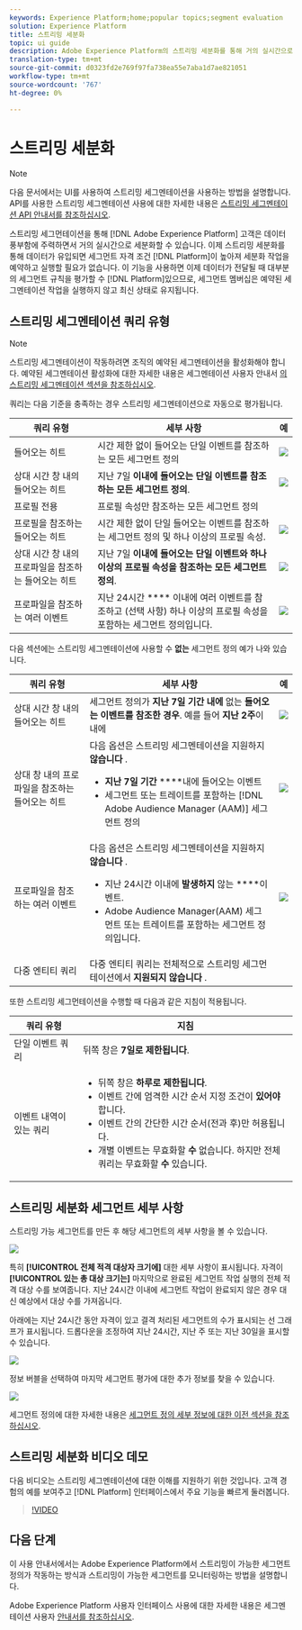 ```yaml
---
keywords: Experience Platform;home;popular topics;segment evaluation
solution: Experience Platform
title: 스트리밍 세분화
topic: ui guide
description: Adobe Experience Platform의 스트리밍 세분화를 통해 거의 실시간으로 데이터를 세분화할 수 있습니다. 이제 스트리밍 세분화를 통해 데이터가 플랫폼에 유입되면 세그먼트 자격이 부여되므로 세분화 작업을 예약하고 실행할 필요가 없습니다. 이 기능을 사용하면 이제 데이터가 플랫폼으로 전달되면 대부분의 세그먼트 규칙을 평가할 수 있습니다. 즉, 세그먼트 멤버십은 예약된 세그멘테이션 작업을 실행하지 않고 최신 상태로 유지됩니다.
translation-type: tm+mt
source-git-commit: d0323fd2e769f97fa738ea55e7aba1d7ae821051
workflow-type: tm+mt
source-wordcount: '767'
ht-degree: 0%

---
```



# 스트리밍 세분화

>[!NOTE]
>
>다음 문서에서는 UI를 사용하여 스트리밍 세그멘테이션을 사용하는 방법을 설명합니다. API를 사용한 스트리밍 세그멘테이션 사용에 대한 자세한 내용은 [스트리밍 세그멘테이션 API 안내서를 참조하십시오](../api/streaming-segmentation.md).

스트리밍 세그먼테이션을 통해 [!DNL Adobe Experience Platform] 고객은 데이터 풍부함에 주력하면서 거의 실시간으로 세분화할 수 있습니다. 이제 스트리밍 세분화를 통해 데이터가 유입되면 세그먼트 자격 조건 [!DNL Platform]이 높아져 세분화 작업을 예약하고 실행할 필요가 없습니다. 이 기능을 사용하면 이제 데이터가 전달될 때 대부분의 세그먼트 규칙을 평가할 수 [!DNL Platform]있으므로, 세그먼트 멤버십은 예약된 세그멘테이션 작업을 실행하지 않고 최신 상태로 유지됩니다.

## 스트리밍 세그멘테이션 쿼리 유형

>[!NOTE]
>
>스트리밍 세그멘테이션이 작동하려면 조직의 예약된 세그멘테이션을 활성화해야 합니다. 예약된 세그멘테이션 활성화에 대한 자세한 내용은 세그멘테이션 사용자 안내서 [의 스트리밍 세그멘테이션 섹션을 참조하십시오](./overview.md#scheduled-segmentation).

쿼리는 다음 기준을 충족하는 경우 스트리밍 세그멘테이션으로 자동으로 평가됩니다.

| 쿼리 유형 | 세부 사항 | 예 |
| ---------- | ------- | ------- |
| 들어오는 히트 | 시간 제한 없이 들어오는 단일 이벤트를 참조하는 모든 세그먼트 정의 | ![](../images/ui/streaming-segmentation/incoming-hit.png) |
| 상대 시간 창 내의 들어오는 히트 | 지난 7일 **이내에 들어오는 단일 이벤트를 참조하는 모든 세그먼트 정의**. | ![](../images/ui/streaming-segmentation/relative-hit-success.png) |
| 프로필 전용 | 프로필 속성만 참조하는 모든 세그먼트 정의 |  |
| 프로필을 참조하는 들어오는 히트 | 시간 제한 없이 단일 들어오는 이벤트를 참조하는 세그먼트 정의 및 하나 이상의 프로필 속성. | ![](../images/ui/streaming-segmentation/profile-hit.png) |
| 상대 시간 창 내의 프로파일을 참조하는 들어오는 히트 | 지난 7일 **이내에 들어오는 단일 이벤트와 하나 이상의 프로필 속성을 참조하는 모든 세그먼트 정의**. | ![](../images/ui/streaming-segmentation/profile-relative-success.png) |
| 프로파일을 참조하는 여러 이벤트 | 지난 24시간 **** 이내에 여러 이벤트를 참조하고 (선택 사항) 하나 이상의 프로필 속성을 포함하는 세그먼트 정의입니다. | ![](../images/ui/streaming-segmentation/event-history-success.png) |

다음 섹션에는 스트리밍 세그멘테이션에 사용할 수 **없는** 세그먼트 정의 예가 나와 있습니다.

| 쿼리 유형 | 세부 사항 | 예 |
| ---------- | ------- | ------- |
| 상대 시간 창 내의 들어오는 히트 | 세그먼트 정의가 **지난 7일 기간 내에** 없는 **들어오는 이벤트를 참조한 경우**. 예를 들어 **지난 2주**&#x200B;이내에 | ![](../images/ui/streaming-segmentation/relative-hit-failure.png) |
| 상대 창 내의 프로파일을 참조하는 들어오는 히트 | 다음 옵션은 스트리밍 세그멘테이션을 지원하지 **않습니다** .<ul><li>**지난 7일 기간** ****&#x200B;내에 들어오는 이벤트</li><li>세그먼트 또는 트레이트를 포함하는 [!DNL Adobe Audience Manager (AAM)] 세그먼트 정의</li></ul> | ![](../images/ui/streaming-segmentation/profile-relative-failure.png) |
| 프로파일을 참조하는 여러 이벤트 | 다음 옵션은 스트리밍 세그멘테이션을 지원하지 **않습니다** .<ul><li>지난 24시간 이내에 **발생하지** 않는 ****&#x200B;이벤트.</li><li>Adobe Audience Manager(AAM) 세그먼트 또는 트레이트를 포함하는 세그먼트 정의입니다.</li></ul> | ![](../images/ui/streaming-segmentation/event-history-failure.png) |
| 다중 엔티티 쿼리 | 다중 엔티티 쿼리는 전체적으로 스트리밍 세그먼테이션에서 **지원되지 않습니다** . |  |

또한 스트리밍 세그먼테이션을 수행할 때 다음과 같은 지침이 적용됩니다.

| 쿼리 유형 | 지침 |
| ---------- | -------- |
| 단일 이벤트 쿼리 | 뒤쪽 창은 **7일로 제한됩니다**. |
| 이벤트 내역이 있는 쿼리 | <ul><li>뒤쪽 창은 **하루로 제한됩니다**.</li><li>이벤트 간에 엄격한 시간 순서 지정 조건이 **있어야** 합니다.</li><li>이벤트 간의 간단한 시간 순서(전과 후)만 허용됩니다.</li><li>개별 이벤트는 무효화할 **수** 없습니다. 하지만 전체 쿼리는 무효화할 **수** 있습니다.</li></ul> |

## 스트리밍 세분화 세그먼트 세부 사항

스트리밍 가능 세그먼트를 만든 후 해당 세그먼트의 세부 사항을 볼 수 있습니다.

![](../images/ui/streaming-segmentation/monitoring-streaming-segment.png)

특히 **[!UICONTROL 전체 적격 대상자 크기에]** 대한 세부 사항이 표시됩니다. 자격이 **[!UICONTROL 있는 총 대상 크기는]** 마지막으로 완료된 세그먼트 작업 실행의 전체 적격 대상 수를 보여줍니다. 지난 24시간 이내에 세그먼트 작업이 완료되지 않은 경우 대신 예상에서 대상 수를 가져옵니다.

아래에는 지난 24시간 동안 자격이 있고 결격 처리된 세그먼트의 수가 표시되는 선 그래프가 표시됩니다. 드롭다운을 조정하여 지난 24시간, 지난 주 또는 지난 30일을 표시할 수 있습니다.

![](../images/ui/streaming-segmentation/monitoring-streaming-segment-graph.png)

정보 버블을 선택하여 마지막 세그먼트 평가에 대한 추가 정보를 찾을 수 있습니다.

![](../images/ui/streaming-segmentation/info-bubble.png)

세그먼트 정의에 대한 자세한 내용은 [세그먼트 정의 세부 정보에 대한 이전 섹션을 참조하십시오](#segment-details).

## 스트리밍 세분화 비디오 데모

다음 비디오는 스트리밍 세그멘테이션에 대한 이해를 지원하기 위한 것입니다. 고객 경험의 예를 보여주고 [!DNL Platform] 인터페이스에서 주요 기능을 빠르게 둘러봅니다.

>[!VIDEO](https://video.tv.adobe.com/v/36184?quality=12&learn=on)

## 다음 단계

이 사용 안내서에서는 Adobe Experience Platform에서 스트리밍이 가능한 세그먼트 정의가 작동하는 방식과 스트리밍이 가능한 세그먼트를 모니터링하는 방법을 설명합니다.

Adobe Experience Platform 사용자 인터페이스 사용에 대한 자세한 내용은 세그멘테이션 사용자 [안내서를 참조하십시오](./overview.md).